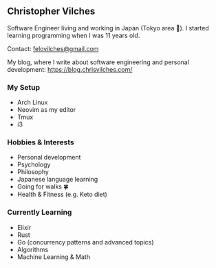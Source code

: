 ## Christopher Vilches

Software Engineer living and working in Japan (Tokyo area 🗼). I started learning programming when I was 11 years old.

Contact: felovilches@gmail.com

My blog, where I write about software engineering and personal development: https://blog.chrisvilches.com/

### My Setup

* Arch Linux
* Neovim as my editor
* Tmux
* i3

### Hobbies & Interests

* Personal development
* Psychology
* Philosophy
* Japanese language learning
* Going for walks 🍀
* Health & Fitness (e.g. Keto diet)

<!-- TODO: Add main skills, etc -->

### Currently Learning

* Elixir
* Rust
* Go (concurrency patterns and advanced topics)
* Algorithms
* Machine Learning & Math
